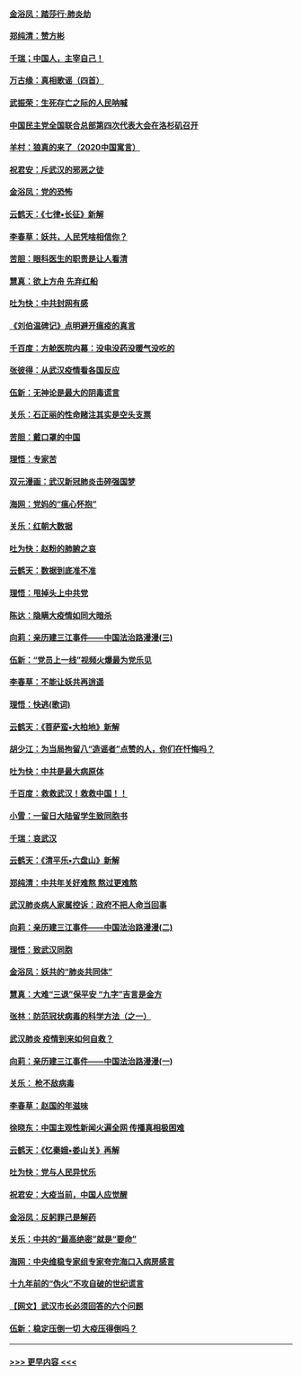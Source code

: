 #### [金浴凤：踏莎行‧肺炎劫](../pages/nsc993/n11858227.md?t=02102131) 
#### [郑纯清：赞方彬](../pages/nsc993/n11856803.md?t=02102131) 
#### [千瑞；中国人，主宰自己！](../pages/nsc993/n11856793.md?t=02102131) 
#### [万古缘：真相歌谣（四首）](../pages/nsc993/n11856263.md?t=02102131) 
#### [武振荣：生死存亡之际的人民呐喊](../pages/nsc993/n11856256.md?t=02102131) 
#### [中国民主党全国联合总部第四次代表大会在洛杉矶召开](../pages/nsc993/n11856344.md?t=02102131) 
#### [羊村：狼真的来了（2020中国寓言）](../pages/nsc993/n11856229.md?t=02102131) 
#### [祝君安：斥武汉的邪恶之徒](../pages/nsc993/n11855861.md?t=02102131) 
#### [金浴凤：党的恐怖](../pages/nsc993/n11855849.md?t=02102131) 
#### [云鹤天：《七律▪长征》新解](../pages/nsc993/n11855479.md?t=02102131) 
#### [李春草：妖共，人民凭啥相信你？](../pages/nsc993/n11855196.md?t=02102131) 
#### [苦胆：眼科医生的职责是让人看清](../pages/nsc993/n11853840.md?t=02102131) 
#### [慧真：欲上方舟 先弃红船](../pages/nsc993/n11853483.md?t=02102131) 
#### [吐为快：中共封网有感](../pages/nsc993/n11852575.md?t=02102131) 
#### [《刘伯温碑记》点明避开瘟疫的真言](../pages/nsc993/n11852128.md?t=02102131) 
#### [千百度：方舱医院内幕：没电没药没暖气没吃的](../pages/nsc993/n11850211.md?t=02102131) 
#### [张彼得：从武汉疫情看各国反应](../pages/nsc993/n11850102.md?t=02102131) 
#### [伍新：无神论是最大的阴毒谎言](../pages/nsc993/n11846129.md?t=02102131) 
#### [关乐：石正丽的性命赌注其实是空头支票](../pages/nsc993/n11846109.md?t=02102131) 
#### [苦胆：戴口罩的中国](../pages/nsc993/n11845576.md?t=02102131) 
#### [理悟：专家苦](../pages/nsc993/n11845564.md?t=02102131) 
#### [双元漫画：武汉新冠肺炎击碎强国梦](../pages/nsc993/n11843320.md?t=02102131) 
#### [海网：党妈的“瘟心怀抱”](../pages/nsc993/n11840740.md?t=02102131) 
#### [关乐：红朝大数据](../pages/nsc993/n11840675.md?t=02102131) 
#### [吐为快：赵粉的肺腑之哀](../pages/nsc993/n11840618.md?t=02102131) 
#### [云鹤天：数据到底准不准](../pages/nsc993/n11840325.md?t=02102131) 
#### [理悟：甩掉头上中共党](../pages/nsc993/n11838826.md?t=02102131) 
#### [陈达：隐瞒大疫情如同大暗杀](../pages/nsc993/n11838771.md?t=02102131) 
#### [向莉：亲历建三江事件——中国法治路漫漫(三)](../pages/nsc993/n11831825.md?t=02102131) 
#### [伍新：“党员上一线”视频火爆最为党乐见](../pages/nsc993/n11838200.md?t=02102131) 
#### [李春草：不能让妖共再逍遥](../pages/nsc993/n11838102.md?t=02102131) 
#### [理悟：快逃(歌词)](../pages/nsc993/n11838083.md?t=02102131) 
#### [云鹤天：《菩萨蛮▪大柏地》新解](../pages/nsc993/n11838059.md?t=02102131) 
#### [胡少江：为当局拘留八“造谣者”点赞的人，你们在忏悔吗？](../pages/nsc993/n11836801.md?t=02102131) 
#### [吐为快：中共是最大病原体](../pages/nsc993/n11836748.md?t=02102131) 
#### [千百度：救救武汉！救救中国！！](../pages/nsc993/n11836145.md?t=02102131) 
#### [小雪：一留日大陆留学生致同胞书](../pages/nsc993/n11834624.md?t=02102131) 
#### [千瑞：哀武汉](../pages/nsc993/n11833647.md?t=02102131) 
#### [云鹤天：《清平乐▪六盘山》新解](../pages/nsc993/n11833611.md?t=02102131) 
#### [郑纯清：中共年关好难熬 熬过更难熬](../pages/nsc993/n11833489.md?t=02102131) 
#### [武汉肺炎病人家属控诉：政府不把人命当回事](../pages/nsc993/n11833205.md?t=02102131) 
#### [向莉：亲历建三江事件——中国法治路漫漫(二)](../pages/nsc993/n11829102.md?t=02102131) 
#### [理悟：致武汉同胞](../pages/nsc993/n11831522.md?t=02102131) 
#### [金浴凤：妖共的“肺炎共同体”](../pages/nsc993/n11829448.md?t=02102131) 
#### [慧真：大难“三退”保平安 “九字”吉言是金方](../pages/nsc993/n11829501.md?t=02102131) 
#### [张林：防范冠状病毒的科学方法（之一）](../pages/nsc993/n11828618.md?t=02102131) 
#### [武汉肺炎 疫情到来如何自救？](../pages/nsc993/n11827632.md?t=02102131) 
#### [向莉：亲历建三江事件——中国法治路漫漫(一)](../pages/nsc993/n11827190.md?t=02102131) 
#### [关乐： 枪不敌病毒](../pages/nsc993/n11826746.md?t=02102131) 
#### [李春草：赵国的年滋味](../pages/nsc993/n11826321.md?t=02102131) 
#### [徐晓东：中国主观性新闻火遍全网 传播真相极困难](../pages/nsc993/n11826508.md?t=02102131) 
#### [云鹤天：《忆秦娥▪娄山关》再解](../pages/nsc993/n11824682.md?t=02102131) 
#### [吐为快：党与人民异忧乐](../pages/nsc993/n11824660.md?t=02102131) 
#### [祝君安：大疫当前，中国人应觉醒](../pages/nsc993/n11821946.md?t=02102131) 
#### [金浴凤：反躬罪己是解药](../pages/nsc993/n11820280.md?t=02102131) 
#### [关乐：中共的“最高绝密”就是“要命”](../pages/nsc993/n11816946.md?t=02102131) 
#### [海网：中央维稳专家组专家夸完海口入病房感言](../pages/nsc993/n11815138.md?t=02102131) 
#### [十九年前的“伪火”不攻自破的世纪谎言](../pages/nsc993/n11813238.md?t=02102131) 
#### [【网文】武汉市长必须回答的六个问题](../pages/nsc993/n11813848.md?t=02102131) 
#### [伍新：稳定压倒一切 大疫压得倒吗？](../pages/nsc993/n11812634.md?t=02102131) 

----
#### [ >>> 更早内容 <<< ](../indexes/nsc993-earlier.md)
